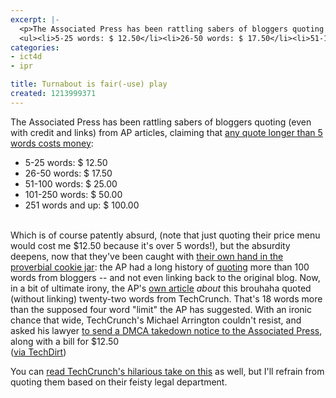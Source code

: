 ```yaml
---
excerpt: |-
  <p>The Associated Press has been rattling sabers of bloggers quoting (even with credit and links) from AP articles, claiming that <a href="https://techdirt.com/articles/20080617/0740561432.shtml">any quote longer than 5 words costs money</a>:<br />
  <ul><li>5-25 words: $ 12.50</li><li>26-50 words: $ 17.50</li><li>51-100 words: $ 25.00</li><li>101-250 words: $ 50.00</li><li>251 words and up: $ 100.00</li></ul>
categories:
- ict4d
- ipr

title: Turnabout is fair(-use) play
created: 1213999371
---
```

<p>The Associated Press has been rattling sabers of bloggers quoting (even with credit and links) from AP articles, claiming that <a href="https://techdirt.com/articles/20080617/0740561432.shtml">any quote longer than 5 words costs money</a>:<br />
<ul><li>5-25 words: $ 12.50</li><li>26-50 words: $ 17.50</li><li>51-100 words: $ 25.00</li><li>101-250 words: $ 50.00</li><li>251 words and up: $ 100.00</li></ul><br />
Which is of course patently absurd, (note that just quoting their price menu would cost me $12.50 because it's over 5 words!), but the absurdity deepens, now that they've been caught with <a href="https://techdirt.com/articles/20080619/2203451460.shtml">their own hand in the proverbial cookie jar</a>: the AP had a long history of <a href="https://www.techdirt.com/articles/20080617/2052581436.shtml">quoting</a> more than 100 words from bloggers -- and not even linking back to the original blog.  Now, in a bit of ultimate irony, the AP's <a href="https://hosted.ap.org/dynamic/stories/A/AP_BLOGGERS?SITE=WIJAN&SECTION=HOME&TEMPLATE=DEFAULT">own article</a> <i>about</i> this brouhaha quoted (without linking) twenty-two words from TechCrunch.  That's 18 words more than the supposed four word "limit" the AP has suggested.  With an ironic chance that wide, TechCrunch's Michael Arrington couldn't resist, and asked his lawyer <a href="https://www.techcrunch.com/2008/06/19/the-ap-has-violated-my-copyright-and-i-demand-justice/" target="_new">to send a DMCA takedown notice to the Associated Press</a>, along with a bill for $12.50<br /> (<a href="https://techdirt.com/articles/20080619/2203451460.shtml">via TechDirt</a>)</p>

<p>You can <a href="https://www.techcrunch.com/2008/06/19/the-ap-has-violated-my-copyright-and-i-demand-justice/">read TechCrunch's hilarious take on this</a> as well, but I'll refrain from quoting them based on their feisty legal department.</p>
